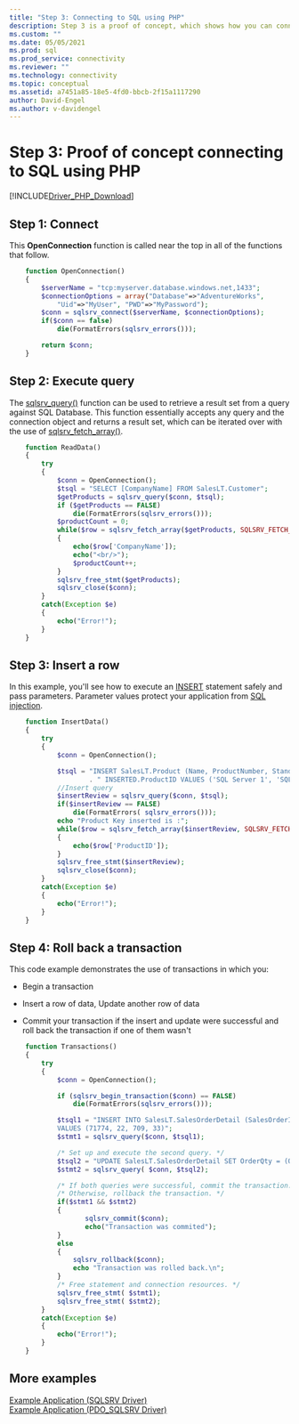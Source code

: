 ```yaml
---
title: "Step 3: Connecting to SQL using PHP"
description: Step 3 is a proof of concept, which shows how you can connect to SQL Server using PHP. The basic examples demonstrate selecting and inserting data.
ms.custom: ""
ms.date: 05/05/2021
ms.prod: sql
ms.prod_service: connectivity
ms.reviewer: ""
ms.technology: connectivity
ms.topic: conceptual
ms.assetid: a7451a85-18e5-4fd0-bbcb-2f15a1117290
author: David-Engel
ms.author: v-davidengel
---
```

# Step 3: Proof of concept connecting to SQL using PHP

[!INCLUDE[Driver_PHP_Download](../../includes/driver_php_download.md)]

## Step 1: Connect

This **OpenConnection** function is called near the top in all of the functions that follow.

```php
    function OpenConnection()
    {
        $serverName = "tcp:myserver.database.windows.net,1433";
        $connectionOptions = array("Database"=>"AdventureWorks",
            "Uid"=>"MyUser", "PWD"=>"MyPassword");
        $conn = sqlsrv_connect($serverName, $connectionOptions);
        if($conn == false)
            die(FormatErrors(sqlsrv_errors()));

        return $conn;
    }
```

## Step 2:  Execute query

The [sqlsrv_query()](https://php.net/manual/en/function.sqlsrv-query.php) function can be used to retrieve a result set from a query against SQL Database. This function essentially accepts any query and the connection object and returns a result set, which can be iterated over with the use of [sqlsrv_fetch_array()](https://php.net/manual/en/function.sqlsrv-fetch-array.php).

```php
    function ReadData()
    {
        try
        {
            $conn = OpenConnection();
            $tsql = "SELECT [CompanyName] FROM SalesLT.Customer";
            $getProducts = sqlsrv_query($conn, $tsql);
            if ($getProducts == FALSE)
                die(FormatErrors(sqlsrv_errors()));
            $productCount = 0;
            while($row = sqlsrv_fetch_array($getProducts, SQLSRV_FETCH_ASSOC))
            {
                echo($row['CompanyName']);
                echo("<br/>");
                $productCount++;
            }
            sqlsrv_free_stmt($getProducts);
            sqlsrv_close($conn);
        }
        catch(Exception $e)
        {
            echo("Error!");
        }
    }
```

## Step 3:  Insert a row

In this example, you'll see how to execute an [INSERT](../../t-sql/statements/insert-transact-sql.md) statement safely and pass parameters. Parameter values protect your application from [SQL injection](../../relational-databases/tables/primary-and-foreign-key-constraints.md).

```php
    function InsertData()
    {
        try
        {
            $conn = OpenConnection();

            $tsql = "INSERT SalesLT.Product (Name, ProductNumber, StandardCost, ListPrice, SellStartDate) OUTPUT"
                    . " INSERTED.ProductID VALUES ('SQL Server 1', 'SQL Server 2', 0, 0, getdate())";
            //Insert query
            $insertReview = sqlsrv_query($conn, $tsql);
            if($insertReview == FALSE)
                die(FormatErrors( sqlsrv_errors()));
            echo "Product Key inserted is :";
            while($row = sqlsrv_fetch_array($insertReview, SQLSRV_FETCH_ASSOC))
            {
                echo($row['ProductID']);
            }
            sqlsrv_free_stmt($insertReview);
            sqlsrv_close($conn);
        }
        catch(Exception $e)
        {
            echo("Error!");
        }
    }
```

## Step 4:  Roll back a transaction

This code example demonstrates the use of transactions in which you:

- Begin a transaction


- Insert a row of data, Update another row of data


- Commit your transaction if the insert and update were successful and roll back the transaction if one of them wasn't


```php
    function Transactions()
    {
        try
        {
            $conn = OpenConnection();

            if (sqlsrv_begin_transaction($conn) == FALSE)
                die(FormatErrors(sqlsrv_errors()));

            $tsql1 = "INSERT INTO SalesLT.SalesOrderDetail (SalesOrderID,OrderQty,ProductID,UnitPrice)
            VALUES (71774, 22, 709, 33)";
            $stmt1 = sqlsrv_query($conn, $tsql1);

            /* Set up and execute the second query. */
            $tsql2 = "UPDATE SalesLT.SalesOrderDetail SET OrderQty = (OrderQty + 1) WHERE ProductID = 709";
            $stmt2 = sqlsrv_query( $conn, $tsql2);

            /* If both queries were successful, commit the transaction. */
            /* Otherwise, rollback the transaction. */
            if($stmt1 && $stmt2)
            {
                   sqlsrv_commit($conn);
                   echo("Transaction was commited");
            }
            else
            {
                sqlsrv_rollback($conn);
                echo "Transaction was rolled back.\n";
            }
            /* Free statement and connection resources. */
            sqlsrv_free_stmt( $stmt1);
            sqlsrv_free_stmt( $stmt2);
        }
        catch(Exception $e)
        {
            echo("Error!");
        }
    }
```

## More examples

[Example Application (SQLSRV Driver)](example-application-sqlsrv-driver.md)  
[Example Application (PDO_SQLSRV Driver)](example-application-pdo-sqlsrv-driver.md)  
